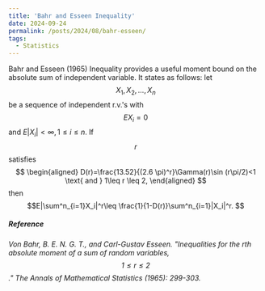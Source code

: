 ```yaml
---
title: 'Bahr and Esseen Inequality'
date: 2024-09-24
permalink: /posts/2024/08/bahr-esseen/
tags:
  - Statistics
---
```


Bahr and Esseen (1965) Inequality provides a useful moment bound on the absolute sum of independent variable. It states as follows: let $$X_1,X_2,\ldots , X_n$$ be a sequence of independent r.v.'s with $$EX_i=0$$ and $E|X_i|<\infty,1\leq i\leq n.$ If $$r$$ satisfies 
$$
\begin{aligned}
D(r)=\frac{13.52}{(2.6 \pi)^r}\Gamma(r)\sin (r\pi/2)<1 \text{ and } 1\leq r \leq 2,
\end{aligned}
$$
then $$E|\sum^n_{i=1}X_i|^r\leq \frac{1}{1-D(r)}\sum^n_{i=1}|X_i|^r.
$$

##### Reference

*Von Bahr, B. E. N. G. T., and Carl-Gustav Esseen. "Inequalities for the rth absolute moment of a sum of random variables, $$1\leq r\leq 2$$." The Annals of Mathematical Statistics (1965): 299-303.*